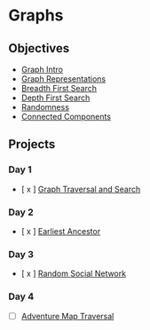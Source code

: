 # Graphs

## Objectives

* [Graph Intro](objectives/graph-intro)
* [Graph Representations](objectives/graph-representations)
* [Breadth First Search](objectives/breadth-first-search)
* [Depth First Search](objectives/depth-first-search)
* [Randomness](objectives/randomness)
* [Connected Components](objectives/connected-components)

## Projects

### Day 1
* [ x ] [Graph Traversal and Search](projects/graph)

### Day 2
* [ x ] [Earliest Ancestor](projects/ancestor)

### Day 3
* [ x ] [Random Social Network](projects/social)

### Day 4
* [ ] [Adventure Map Traversal](projects/adventure)
